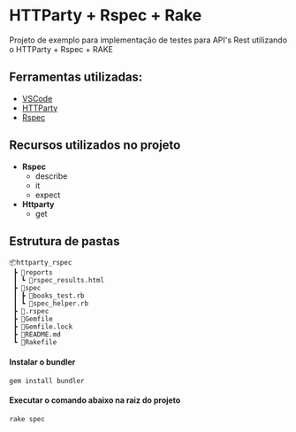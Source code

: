 # HTTParty + Rspec + Rake

Projeto de exemplo para implementação de testes para API's Rest utilizando o HTTParty + Rspec + RAKE

## Ferramentas utilizadas:
- [VSCode](https://code.visualstudio.com/ "VSCode")
- [HTTParty](https://github.com/jnunemaker/httparty "HTTParty")
- [Rspec](https://github.com/rspec/rspec "Rspec")

## Recursos utilizados no projeto
- **Rspec**
	- describe
	- it
	- expect
- **Httparty**
	- get

## Estrutura de pastas

```
📦httparty_rspec
 ┣ 📂reports
 ┃ ┗ 📜rspec_results.html
 ┣ 📂spec
 ┃ ┣ 📜books_test.rb
 ┃ ┗ 📜spec_helper.rb
 ┣ 📜.rspec
 ┣ 📜Gemfile
 ┣ 📜Gemfile.lock
 ┣ 📜README.md
 ┗ 📜Rakefile
```

#### Instalar o bundler
`gem install bundler`


#### Executar o comando abaixo na raiz do projeto
`rake spec`